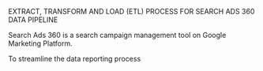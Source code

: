 EXTRACT, TRANSFORM AND LOAD (ETL) PROCESS FOR SEARCH ADS 360 DATA PIPELINE

Search Ads 360 is a search campaign management tool on Google Marketing Platform.

To streamline the data reporting process  

